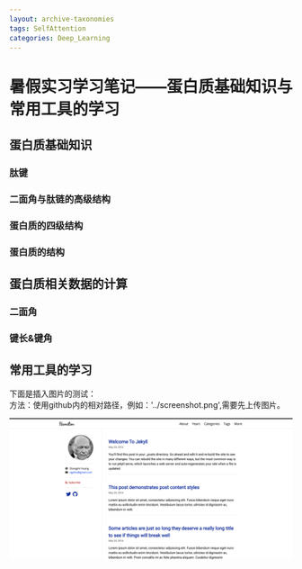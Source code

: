 ```yaml
---  
layout: archive-taxonomies  
tags: SelfAttention  
categories: Deep_Learning  
---  
```


# 暑假实习学习笔记——蛋白质基础知识与常用工具的学习  

  
## 蛋白质基础知识  

### 肽键  

### 二面角与肽链的高级结构  

### 蛋白质的四级结构  

### 蛋白质的结构  



## 蛋白质相关数据的计算  

### 二面角  

### 键长&键角  



## 常用工具的学习



下面是插入图片的测试：  
方法：使用github内的相对路径，例如：'../screenshot.png',需要先上传图片。

![pic:test](../screenshot.png)
